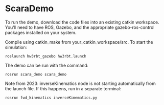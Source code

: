 # ScaraDemo

To run the demo, download the code files into an existing catkin workspace.  You'll need to have ROS, Gazebo, and the appropriate gazebo-ros-control packages installed on your system.  

Compile using catkin_make from your_catkin_workspace/src.  To start the simulation:

`roslaunch hw3rbt_gazebo hw3rbt.launch `

The demo can be run with the command: 

`rosrun scara_demo scara_demo`

Note from 2023: inverseKinematics node is not starting automatically from the launch file.  If this happens, run in a separate terminal:

`rosrun fwd_kinematics inverseKinematics.py`
